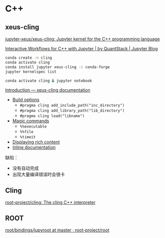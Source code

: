 # C++
## xeus-cling
[jupyter-xeus/xeus-cling: Jupyter kernel for the C++ programming language](https://github.com/jupyter-xeus/xeus-cling)

[Interactive Workflows for C++ with Jupyter | by QuantStack | Jupyter Blog](https://blog.jupyter.org/interactive-workflows-for-c-with-jupyter-fe9b54227d92)

```sh
conda create -n cling
conda activate cling
conda install jupyter xeus-cling -c conda-forge
jupyter kernelspec list
```
```sh
conda activate cling & jupyter notebook
```

[Introduction — xeus-cling documentation](https://xeus-cling.readthedocs.io/en/latest/)
- [Build options](https://xeus-cling.readthedocs.io/en/latest/build_options.html)
	- `#pragma cling add_include_path("inc_directory")`
	- `#pragma cling add_library_path("lib_directory")`
	- `#pragma cling load("libname")`
- [Magic commands](https://xeus-cling.readthedocs.io/en/latest/magics.html)
	- `%%executable`
	- `%%file`
	- `%timeit`
- [Displaying rich content](https://xeus-cling.readthedocs.io/en/latest/rich_display.html)
- [Inline documentation](https://xeus-cling.readthedocs.io/en/latest/inline_help.html)

缺陷：
- 没有自动完成
- 出现大量编译错误时会很卡

## Cling
[root-project/cling: The cling C++ interpreter](https://github.com/root-project/cling)

## ROOT
[root/bindings/jupyroot at master · root-project/root](https://github.com/root-project/root/tree/master/bindings/jupyroot)
